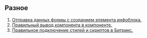 ## Разное
1. [Отправка данных формы с созданием элемента инфоблока.]()
2. [Правильный вывод компонента в компоненте.]()
3. [Правильное подключение стилей и скриптов в Битрикс.]()